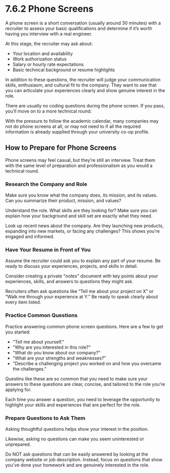 # 7.6.2 Phone Screens

A phone screen is a short conversation (usually around 30 minutes) with a recruiter to assess your basic qualifications and determine if it’s worth having you interview with a real engineer.

At this stage, the recruiter may ask about:

- Your location and availability
- Work authorization status
- Salary or hourly rate expectations
- Basic technical background or resume highlights

In addition to these questions, the recruiter will judge your communication skills, enthusiasm, and cultural fit to the company. They want to see that you can articulate your experiences clearly and show genuine interest in the role.

There are usually no coding questions during the phone screen. If you pass, you’ll move on to a more technical round.

With the pressure to follow the academic calendar, many companies may not do phone screens at all, or may not need to if all the required information is already supplied through your university co-op profile.

## How to Prepare for Phone Screens

Phone screens may feel casual, but they’re still an interview. Treat them with the same level of preparation and professionalism as you would a technical round.

### Research the Company and Role

Make sure you know what the company does, its mission, and its values. Can you summarize their product, mission, and values?

Understand the role. What skills are they looking for? Make sure you can explain how your background and skill set are exactly what they need.

Look up recent news about the company. Are they launching new products, expanding into new markets, or facing any challenges? This shows you’re engaged and informed.

### Have Your Resume in Front of You

Assume the recruiter could ask you to explain any part of your resume. Be ready to discuss your experiences, projects, and skills in detail.

Consider creating a private "notes" document with key points about your experiences, skills, and answers to questions they might ask.

Recruiters often ask questions like “Tell me about your project on X” or “Walk me through your experience at Y.” Be ready to speak clearly about every item listed.

### Practice Common Questions 

Practice answering common phone screen questions. Here are a few to get you started:
- "Tell me about yourself."
- "Why are you interested in this role?"
- "What do you know about our company?"
- "What are your strengths and weaknesses?"
- "Describe a challenging project you worked on and how you overcame the challenges."

Questins like these are so common that you need to make sure your answers to these questions are clear, concise, and tailored to the role you’re applying for.

Each time you answer a question, you need to leverage the opportunity to highlight your skills and experiences that are perfect for the role.

### Prepare Questions to Ask Them

Asking thoughtful questions helps show your interest in the position. 

Likewise, asking no questions can make you seem uninterested or unprepared.

Do NOT ask questions that can be easily answered by looking at the company website or job description. Instead, focus on questions that show you’ve done your homework and are genuinely interested in the role.
